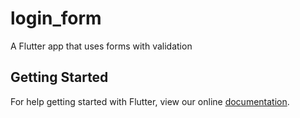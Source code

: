 # login_form

A Flutter app that uses forms with validation

## Getting Started

For help getting started with Flutter, view our online
[documentation](https://flutter.io/).
